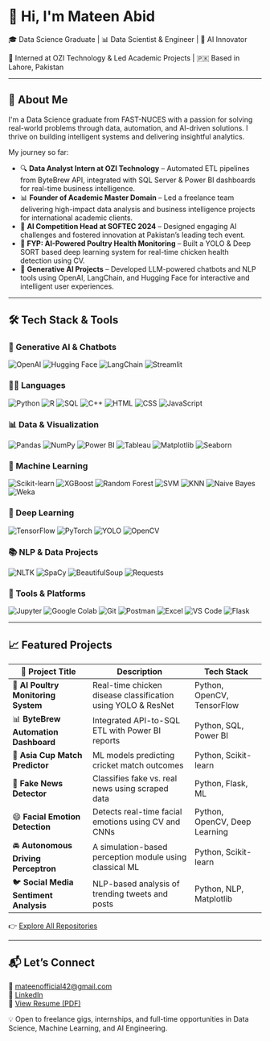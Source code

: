# 👋 Hi, I'm Mateen Abid  
🎓 Data Science Graduate | 📊 Data Scientist & Engineer | 🤖 AI Innovator  

💼 Interned at OZI Technology & Led Academic Projects | 🇵🇰 Based in Lahore, Pakistan  

---

## 🚀 About Me  
I'm a Data Science graduate from FAST-NUCES with a passion for solving real-world problems through data, automation, and AI-driven solutions. I thrive on building intelligent systems and delivering insightful analytics.

My journey so far:  
- 🔍 **Data Analyst Intern at OZI Technology** – Automated ETL pipelines from ByteBrew API, integrated with SQL Server & Power BI dashboards for real-time business intelligence.  
- 📊 **Founder of Academic Master Domain** – Led a freelance team delivering high-impact data analysis and business intelligence projects for international academic clients.  
- 🧠 **AI Competition Head at SOFTEC 2024** – Designed engaging AI challenges and fostered innovation at Pakistan’s leading tech event.  
- 🐔 **FYP: AI-Powered Poultry Health Monitoring** – Built a YOLO & Deep SORT based deep learning system for real-time chicken health detection using CV.  
- 🤖 **Generative AI Projects** – Developed LLM-powered chatbots and NLP tools using OpenAI, LangChain, and Hugging Face for interactive and intelligent user experiences.

---

## 🛠️ Tech Stack & Tools  

### 🌟 Generative AI & Chatbots  
![OpenAI](https://img.shields.io/badge/-OpenAI-412991?style=for-the-badge&logo=openai&logoColor=white)
![Hugging Face](https://img.shields.io/badge/-Hugging%20Face-FFD21F?style=for-the-badge&logo=huggingface&logoColor=black)
![LangChain](https://img.shields.io/badge/-LangChain-2E2E2E?style=for-the-badge)
![Streamlit](https://img.shields.io/badge/-Streamlit-FF4B4B?style=for-the-badge&logo=streamlit&logoColor=white)

### 👨‍💻 Languages  
![Python](https://img.shields.io/badge/-Python-3776AB?style=for-the-badge&logo=python&logoColor=white)
![R](https://img.shields.io/badge/-R-276DC3?style=for-the-badge&logo=r&logoColor=white)
![SQL](https://img.shields.io/badge/-SQL-4479A1?style=for-the-badge&logo=postgresql&logoColor=white)
![C++](https://img.shields.io/badge/-C++-00599C?style=for-the-badge&logo=c%2B%2B&logoColor=white)
![HTML](https://img.shields.io/badge/-HTML5-E34F26?style=for-the-badge&logo=html5&logoColor=white)
![CSS](https://img.shields.io/badge/-CSS3-1572B6?style=for-the-badge&logo=css3&logoColor=white)
![JavaScript](https://img.shields.io/badge/-JavaScript-F7DF1E?style=for-the-badge&logo=javascript&logoColor=black)

### 📊 Data & Visualization  
![Pandas](https://img.shields.io/badge/-Pandas-150458?style=for-the-badge&logo=pandas&logoColor=white)
![NumPy](https://img.shields.io/badge/-NumPy-013243?style=for-the-badge&logo=numpy&logoColor=white)
![Power BI](https://img.shields.io/badge/-Power%20BI-F2C811?style=for-the-badge&logo=powerbi&logoColor=black)
![Tableau](https://img.shields.io/badge/-Tableau-E97627?style=for-the-badge&logo=tableau&logoColor=white)
![Matplotlib](https://img.shields.io/badge/-Matplotlib-11557C?style=for-the-badge&logo=matplotlib&logoColor=white)
![Seaborn](https://img.shields.io/badge/-Seaborn-3E65A2?style=for-the-badge)

### 🤖 Machine Learning  
![Scikit-learn](https://img.shields.io/badge/-Scikit--learn-F7931E?style=for-the-badge&logo=scikit-learn&logoColor=white)
![XGBoost](https://img.shields.io/badge/-XGBoost-EC4E24?style=for-the-badge)
![Random Forest](https://img.shields.io/badge/-Random%20Forest-228B22?style=for-the-badge)
![SVM](https://img.shields.io/badge/-Support%20Vector%20Machine-5B9BD5?style=for-the-badge)
![KNN](https://img.shields.io/badge/-K--Nearest%20Neighbors-FFA500?style=for-the-badge)
![Naive Bayes](https://img.shields.io/badge/-Naive%20Bayes-8A2BE2?style=for-the-badge)
![Weka](https://img.shields.io/badge/-Weka-2C2C2C?style=for-the-badge)

### 🧠 Deep Learning  
![TensorFlow](https://img.shields.io/badge/-TensorFlow-FF6F00?style=for-the-badge&logo=tensorflow&logoColor=white)
![PyTorch](https://img.shields.io/badge/-PyTorch-EE4C2C?style=for-the-badge&logo=pytorch&logoColor=white)
![YOLO](https://img.shields.io/badge/-YOLO-000000?style=for-the-badge)
![OpenCV](https://img.shields.io/badge/-OpenCV-5C3EE8?style=for-the-badge&logo=opencv&logoColor=white)

### 📚 NLP & Data Projects  
![NLTK](https://img.shields.io/badge/-NLTK-4B8BBE?style=for-the-badge)
![SpaCy](https://img.shields.io/badge/-SpaCy-2C5BB4?style=for-the-badge)
![BeautifulSoup](https://img.shields.io/badge/-BeautifulSoup-8B8B8B?style=for-the-badge)
![Requests](https://img.shields.io/badge/-Requests-2A6DB8?style=for-the-badge)

### 🧰 Tools & Platforms  
![Jupyter](https://img.shields.io/badge/-Jupyter-F37626?style=for-the-badge&logo=jupyter&logoColor=white)
![Google Colab](https://img.shields.io/badge/-Colab-F9AB00?style=for-the-badge&logo=googlecolab&logoColor=black)
![Git](https://img.shields.io/badge/-Git-F05032?style=for-the-badge&logo=git&logoColor=white)
![Postman](https://img.shields.io/badge/-Postman-FF6C37?style=for-the-badge&logo=postman&logoColor=white)
![Excel](https://img.shields.io/badge/-Excel-217346?style=for-the-badge&logo=microsoft-excel&logoColor=white)
![VS Code](https://img.shields.io/badge/-VS%20Code-007ACC?style=for-the-badge&logo=visual-studio-code&logoColor=white)
![Flask](https://img.shields.io/badge/-Flask-000000?style=for-the-badge&logo=flask&logoColor=white)

---

## 📈 Featured Projects  

| 🚀 Project Title | Description | Tech Stack |
|------------------|-------------|------------|
| 🐔 **AI Poultry Monitoring System** | Real-time chicken disease classification using YOLO & ResNet | Python, OpenCV, TensorFlow |
| 📊 **ByteBrew Automation Dashboard** | Integrated API-to-SQL ETL with Power BI reports | Python, SQL, Power BI |
| 🏏 **Asia Cup Match Predictor** | ML models predicting cricket match outcomes | Python, Scikit-learn |
| 📰 **Fake News Detector** | Classifies fake vs. real news using scraped data | Python, Flask, ML |
| 😄 **Facial Emotion Detection** | Detects real-time facial emotions using CV and CNNs | Python, OpenCV, Deep Learning |
| 🚘 **Autonomous Driving Perceptron** | A simulation-based perception module using classical ML | Python, Scikit-learn |
| 🐦 **Social Media Sentiment Analysis** | NLP-based analysis of trending tweets and posts | Python, NLP, Matplotlib |

👉 [Explore All Repositories](https://github.com/Mateen-Abid?tab=repositories)

---

## 📬 Let’s Connect  

📧 mateenofficial42@gmail.com  
🔗 [LinkedIn](https://www.linkedin.com/in/mateen-abid-77a5ba246)  
📄 [View Resume (PDF)](mailto:mateenofficial42@gmail.com)  

💡 Open to freelance gigs, internships, and full-time opportunities in Data Science, Machine Learning, and AI Engineering.
